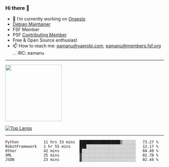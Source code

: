 ### Hi there 👋


- 🔭 I’m currently working on [Onapsis](http://onapsis.com)
- [Debian Maintainer](https://qa.debian.org/developer.php?login=eamanu%40yaerobi.com)
- FSF Member
- PSF [Contributing Member](https://www.python.org/psf/membership/#what-membership-classes-are-there)
- Free & Open Source enthusiast 
- 📫 How to reach me: eamanu@yaerobi.com, eamanu@members.fsf.org ... IRC: eamanu

---

<img height="180em" src="https://github-readme-stats.vercel.app/api?theme=dark&username=eamanu&show_icons=true&hide_border=true&&count_private=true&include_all_commits=true" />

[![Top Langs](https://github-readme-stats.vercel.app/api/top-langs/?theme=dark&username=eamanu&layout=compact)](https://github.com/anuraghazra/github-readme-stats)

---

<!--START_SECTION:waka-->
```text
Python           11 hrs 33 mins  ██████████████████▒░░░░░░   73.27 % 
RobotFramework   1 hr 55 mins    ███░░░░░░░░░░░░░░░░░░░░░░   12.17 % 
Other            42 mins         █░░░░░░░░░░░░░░░░░░░░░░░░   04.49 % 
XML              25 mins         ▓░░░░░░░░░░░░░░░░░░░░░░░░   02.70 % 
JSON             23 mins         ▓░░░░░░░░░░░░░░░░░░░░░░░░   02.44 % 
```
<!--END_SECTION:waka-->
